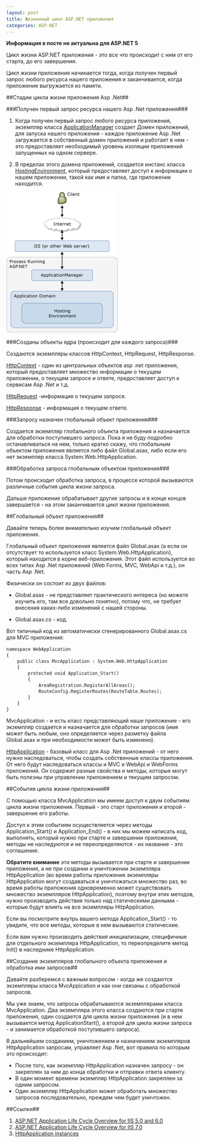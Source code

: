 ```yaml
---
layout: post
title: Жизненный цикл ASP.NET приложения
categories: ASP-NET
---
```


**Информация в посте не актуальна для ASP.NET 5**

Цикл жизни ASP.NET приложения - это все что происходит с ним от его старта, до его завершения.

Цикл жизни приложения начинается тогда, когда получен первый запрос любого ресурса нашего приложения и заканчивается, когда приложение выгружается из памяти.

##Стадии цикла жизни приложения Asp .Net##

###Получен первый запрос ресурса нашего Asp .Net приложения###

1. Когда получен первый запрос любого ресурса приложения, экземпляр класса [ApplicationManager](https://msdn.microsoft.com/en-us/library/system.web.hosting.applicationmanager) создает Домен приложений, для запуска нашего приложения - каждое приложение Asp .Net загружается в собственный домен приложений и работает в нем - это предоставляет необходимый уровень изоляции приложений запущенных на одном сервере.

2. В пределах этого домена приложений, создается инстанс класса [HostingEnvironment](https://msdn.microsoft.com/en-us/library/system.web.hosting.hostingenvironment), который предоставляет доступ к информации о нашем приложении, такой как имя и папка, где приложение находится.

<!--excerpt-->

![Получен первый запрос ресурса нашего Asp .Net приложения](/images/2014-07-08-asp-net-dlya-asp-net-mvc-developers-app-life-cycle/app-manager.gif)

###Созданы объекты ядра (происходит для каждого запроса)###

Создаются экземпляры классов HttpContext, HttpRequest, HttpResponse.

[HttpContext](https://msdn.microsoft.com/en-us/library/system.web.httpcontext) - один из центральных объектов asp .net приложения, который предоставляет множество информации о текущем приложении, о текущем запросе и ответе, предоставляет доступ к сервисам Asp .Net и т.д.

[HttpRequest](https://msdn.microsoft.com/en-us/library/system.web.httprequest) -информация о текущем запросе.

[HttpResponse](https://msdn.microsoft.com/en-us/library/system.web.httpresponse) - информация о текущем ответе.

###Запросу назначен глобальный объект приложения###

Создается экземпляр глобального объекта приложения и назначается для обработки поступившего запроса.
Пока я не буду подробно останавливаться на нем, только кратко скажу, что глобальным объектом приложения является либо файл Global.asax, либо если его нет экземпляр класса System.Web.HttpApplication.

###Обработка запроса глобальным объектом приложения###

Потом происходит обработка запроса, в процессе которой вызываются различные события цикла жизни запроса.

Дальше приложение обрабатывает другие запросы и в конце концов завершается - на этом заканчивается цикл жизни приложения.

##Глобальный объект приложения##

Давайте теперь более внимательно изучим глобальный объект приложения.

Глобальный объект приложения является файл Global.asax (а если он отсутствует то используется класс System.Web.HttpApplication), который находится в корне веб-приложения. Этот файл используется во всех типах Asp .Net приложений (Web Forms, MVC, WebApi и т.д.), он часть Asp .Net.

Физически он состоит из двух файлов:

- Global.asax - не представляет практического интереса (но можете изучить его, там все довольно понятно), потому что, не требует внесения каких-либо изменений с нашей стороны.

- Global.asax.cs - код.

Вот типичный код из автоматически сгенерированного Global.asax.cs для MVC приложения:
	
	namespace WebApplication
	{
	    public class MvcApplication : System.Web.HttpApplication
	    {
	        protected void Application_Start()
	        {
	            AreaRegistration.RegisterAllAreas();
	            RouteConfig.RegisterRoutes(RouteTable.Routes);
	        }
	    }
	}
 
MvcApplication - и есть класс представляющий наше приложение - его экземпляр создается и назначается для обработки запросов (имя может быть любым, оно определяется через разметку файла Global.asax и при необходимости может быть изменено).

[HttpApplication](https://msdn.microsoft.com/ru-ru/library/system.web.httpapplication) - базовый класс для Asp .Net приложений - от него нужно наследоваться, чтобы создать собственные классы приложения. От него будут наследоваться классы и MVC и WebApi и WebForms приложений. Он содержит разные свойства и методы, которые могут быть полезны при управлении приложением и текущим запросом.

##События цикла жизни приложения##

С помощью класса MvcApplication мы имеем доступ к двум событиям цикла жизни приложения. Первый - это старт приложения и второй - завершение его работы.

Доступ к этим событиям осуществляется через методы Application_Start() и Application_End() - в них мы можем написать код, выполнять, который нужно при старте и завершении приложения, методы не наследуются и не переопределяются - их название - это соглашение.

**Обратите внимание** эти методы вызывается при старте и завершении приложения, а не при создании и уничтожении экземпляра HttpApplication (во время работы приложения экземпляры HttpApplication могут создаваться и уничтожаться множество раз, во время работы приложения одновременно может существовать множество экземпляров HttpApplication), поэтому внутри этих методов, нужно производить действия только над статическими данными - которые будут влиять на все экземпляры HttpApplication.

Если вы посмотрите внутрь вашего метода Application_Start() - то увидите, что все методы, которые в нем вызываются статические.

Если вам нужно производить действия инициализации, специфичные для отдельного экземпляра HttpApplication, то переопределите метод Init() в наследнике HttpApplication.

##Создание экземпляров глобального объекта приложения и обработка ими запросов##

Давайте разберемся с важным вопросом - когда же создаются экземпляры класса MvcAppication и как они связаны с обработкой запросов.

Мы уже знаем, что запросы обрабатываются экземплярами класса MvcApplication. Два экземпляра этого класса создаются при старте приложения, один создается для цикла жизни приложения (и в нем вызывается метод ApplicationStart(), а второй для цикла жизни запроса - и занимается обработкой поступившего запроса).

В дальнейшем созданием, уничтожением и назначением экземпляров HttpApplication запросам, управляет Asp .Net, вот правила по которым это происходит:

- После того, как экземпляр HttpApplication назначен запросу - он закреплен за ним до конца обработки и отправки ответа клиенту.
- В один момент времени экземпляр HttpApplication закреплен за одним запросом.
- Один экземпляр HttpApplication может обработать множество запросов последовательно, преждем чем будет уничтожен.

##Ссылки##

1. [ASP.NET Application Life Cycle Overview for IIS 5.0 and 6.0](https://msdn.microsoft.com/en-us/library/ms178473)
2. [ASP.NET Application Life Cycle Overview for IIS 7.0](https://msdn.microsoft.com/en-us/library/bb470252)
3. [HttpApplication instances](http://blog.andreloker.de/post/2008/05/HttpApplication-instances.aspx)